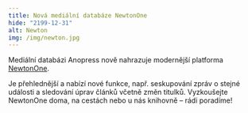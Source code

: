```yaml
---
title: Nová mediální databáze NewtonOne
hide: "2199-12-31"
alt: Newton
img: /img/newton.jpg
---
```


Mediální databázi Anopress nově nahrazuje modernější platforma [NewtonOne](https://cuni.primo.exlibrisgroup.com/permalink/420CKIS_INST/gf08nd/alma9925904312806986).

Je přehlednější a nabízí nové funkce, např. seskupování zpráv o stejné události
a sledování úprav článků včetně změn titulků. Vyzkoušejte NewtonOne doma, na
cestách nebo u nás knihovně – rádi poradíme!
